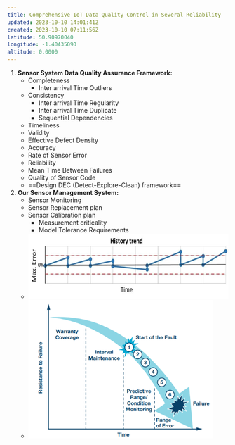```yaml
---
title: Comprehensive IoT Data Quality Control in Several Reliability
updated: 2023-10-10 14:01:41Z
created: 2023-10-10 07:11:56Z
latitude: 50.90970040
longitude: -1.40435090
altitude: 0.0000
---
```


1.  **Sensor System Data Quality Assurance Framework:**
    - Completeness
        - Inter arrival Time Outliers
    - Consistency
        - Inter arrival Time Regularity
        - Inter arrival Time Duplicate
        - Sequential Dependencies
    - Timeliness
    - Validity
    - Effective Defect Density
    - Accuracy
    - Rate of Sensor Error
    - Reliability
    - Mean Time Between Failures
    - Quality of Sensor Code
    - ==Design DEC (Detect-Explore-Clean) framework==
2.  **Our Sensor Management System:**
    - Sensor Monitoring
    - Sensor Replacement plan
    - Sensor Calibration plan
        - Measurement criticality
        - Model Tolerance Requirements
    - <img src="../../_resources/0a2c39a8dc4948dc649b57a8454b2e94-3.png" alt="0a2c39a8dc4948dc649b57a8454b2e94.png" width="586" height="148" class="jop-noMdConv">
    - <img src="../../_resources/70e205f6d5da03d1105faf381b3fceaf-3.png" alt="70e205f6d5da03d1105faf381b3fceaf.png" width="422" height="314" class="jop-noMdConv">